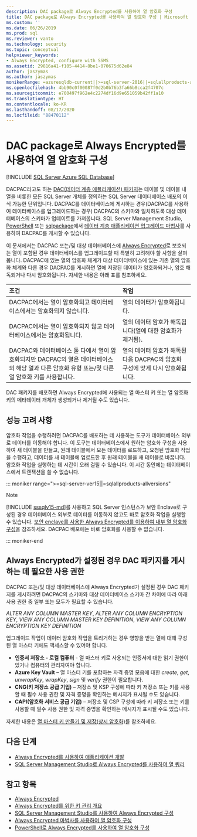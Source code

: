 ```yaml
---
description: DAC package로 Always Encrypted를 사용하여 열 암호화 구성
title: DAC package로 Always Encrypted를 사용하여 열 암호화 구성 | Microsoft Docs
ms.custom: ''
ms.date: 06/26/2019
ms.prod: sql
ms.reviewer: vanto
ms.technology: security
ms.topic: conceptual
helpviewer_keywords:
- Always Encrypted, configure with SSMS
ms.assetid: 29816a41-f105-4414-8be1-070675d62e84
author: jaszymas
ms.author: jaszymas
monikerRange: =azuresqldb-current||>=sql-server-2016||=sqlallproducts-allversions||>=sql-server-linux-2017||=azuresqldb-mi-current
ms.openlocfilehash: 4bb90c0f00087f0d2b0b76b3fa66b8cca2f4707c
ms.sourcegitcommit: e700497f962e4c2274df16d9e651059b42ff1a10
ms.translationtype: HT
ms.contentlocale: ko-KR
ms.lasthandoff: 08/17/2020
ms.locfileid: "88470112"
---
```

# <a name="configure-column-encryption-using-always-encrypted-with-a-dac-package"></a>DAC package로 Always Encrypted를 사용하여 열 암호화 구성 
[!INCLUDE [SQL Server Azure SQL Database](../../../includes/applies-to-version/sql-asdb.md)]

DACPAC라고도 하는 [DAC(데이터 계층 애플리케이션) 패키지](../../data-tier-applications/data-tier-applications.md)는 테이블 및 테이블 내 열을 비롯한 모든 SQL Server 개체를 정의하는 SQL Server 데이터베이스 배포의 이식 가능한 단위입니다. DACPAC를 데이터베이스에 게시하는 경우(DACPAC를 사용하여 데이터베이스를 업그레이드하는 경우) DACPAC의 스키마와 일치하도록 대상 데이터베이스의 스키마가 업데이트를 가져옵니다. SQL Server Management Studio, [PowerShell](../../data-tier-applications/upgrade-a-data-tier-application.md#UpgradeDACPowerShell) 또는 [sqlpackage](../../../tools/sqlpackage.md#publish-parameters-properties-and-sqlcmd-variables)에서 [데이터 계층 애플리케이션 업그레이드 마법사](../../data-tier-applications/upgrade-a-data-tier-application.md#UsingDACUpgradeWizard)를 사용하여 DACPAC를 게시할 수 있습니다.

이 문서에서는 DACPAC 또는/및 대상 데이터베이스에 [Always Encrypted](always-encrypted-database-engine.md)로 보호되는 열이 포함된 경우 데이터베이스를 업그레이드할 때 특별히 고려해야 할 사항을 살펴봅니다. DACPAC에 있는 열의 암호화 체계가 대상 데이터베이스에 있는 기존 열의 암호화 체계와 다른 경우 DACPAC를 게시하면 열에 저장된 데이터가 암호화되거나, 암호 해독되거나 다시 암호화됩니다. 자세한 내용은 아래 표를 참조하세요.

| 조건|작업|
|:---|:---|
|DACPAC에서는 열이 암호화되고 데이터베이스에서는 암호화되지 않습니다.| 열의 데이터가 암호화됩니다.|
|DACPAC에서는 열이 암호화되지 않고 데이터베이스에서는 암호화됩니다.| 열의 데이터 암호가 해독됩니다(열에 대한 암호화가 제거됨).|
| DACPAC와 데이터베이스 둘 다에서 열이 암호화되지만 DACPAC의 열은 데이터베이스의 해당 열과 다른 암호화 유형 또는/및 다른 열 암호화 키를 사용합니다.|열의 데이터 암호가 해독된 다음 DACPAC의 암호화 구성에 맞게 다시 암호화됩니다.|

DAC 패키지를 배포하면 Always Encrypted에 사용되는 열 마스터 키 또는 열 암호화 키의 메타데이터 개체가 생성되거나 제거될 수도 있습니다.

## <a name="performance-considerations"></a>성능 고려 사항
암호화 작업을 수행하려면 DACPAC를 배포하는 데 사용하는 도구가 데이터베이스 외부로 데이터를 이동해야 합니다. 이 도구는 데이터베이스에서 원하는 암호화 구성을 사용하여 새 테이블을 만들고, 원래 테이블에서 모든 데이터를 로드하고, 요청된 암호화 작업을 수행하고, 데이터를 새 테이블에 업로드한 후 원래 테이블을 새 테이블로 바꿉니다. 암호화 작업을 실행하는 데 시간이 오래 걸릴 수 있습니다. 이 시간 동안에는 데이터베이스에서 트랜잭션을 쓸 수 없습니다. 

::: moniker range=">=sql-server-ver15||=sqlallproducts-allversions"

> [!NOTE]
> [!INCLUDE [sssqlv15-md](../../../includes/sssqlv15-md.md)]를 사용하고 SQL Server 인스턴스가 보안 Enclave로 구성된 경우 데이터베이스 외부로 데이터를 이동하지 않고도 바로 암호화 작업을 실행할 수 있습니다. [보안 enclave를 사용한 Always Encrypted를 이용하여 내부 열 암호화 구성](always-encrypted-enclaves-configure-encryption.md)을 참조하세요. DACPAC 배포에는 바로 암호화를 사용할 수 없습니다.

::: moniker-end

## <a name="permissions-for-publishing-a-dac-package-if-always-encrypted-is-set-up"></a>Always Encrypted가 설정된 경우 DAC 패키지를 게시하는 데 필요한 사용 권한

DACPAC 또는/및 대상 데이터베이스에 Always Encrypted가 설정된 경우 DAC 패키지를 게시하려면 DACPAC의 스키마와 대상 데이터베이스 스키마 간 차이에 따라 아래 사용 권한 중 일부 또는 모두가 필요할 수 있습니다.

*ALTER ANY COLUMN MASTER KEY*, *ALTER ANY COLUMN ENCRYPTION KEY*, *VIEW ANY COLUMN MASTER KEY DEFINITION*, *VIEW ANY COLUMN ENCRYPTION KEY DEFINITION*

업그레이드 작업이 데이터 암호화 작업을 트리거하는 경우 영향을 받는 열에 대해 구성된 열 마스터 키에도 액세스할 수 있어야 합니다.

- **인증서 저장소 - 로컬 컴퓨터** - 열 마스터 키로 사용되는 인증서에 대한 읽기 권한이 있거나 컴퓨터의 관리자여야 합니다.
- **Azure Key Vault** – 열 마스터 키를 포함하는 자격 증명 모음에 대한 *create*, *get*, *unwrapKey*, *wrapKey*, *sign* 및 *verify* 권한이 필요합니다.
- **CNG(키 저장소 공급 기업)** – 저장소 및 KSP 구성에 따라 키 저장소 또는 키를 사용할 때 필수 사용 권한 및 자격 증명을 확인하는 메시지가 표시될 수도 있습니다.
- **CAPI(암호화 서비스 공급 기업)** – 저장소 및 CSP 구성에 따라 키 저장소 또는 키를 사용할 때 필수 사용 권한 및 자격 증명을 확인하는 메시지가 표시될 수도 있습니다.

자세한 내용은 [열 마스터 키 만들기 및 저장(상시 암호화)](../../../relational-databases/security/encryption/create-and-store-column-master-keys-always-encrypted.md)를 참조하세요. 

 
## <a name="next-steps"></a>다음 단계
- [Always Encrypted를 사용하여 애플리케이션 개발](always-encrypted-client-development.md)
- [SQL Server Management Studio로 Always Encrypted를 사용하여 열 쿼리](always-encrypted-query-columns-ssms.md)

## <a name="see-also"></a>참고 항목  
 - [Always Encrypted](../../../relational-databases/security/encryption/always-encrypted-database-engine.md)
 - [Always Encrypted를 위한 키 관리 개요](overview-of-key-management-for-always-encrypted.md) 
 - [SQL Server Management Studio를 사용하여 Always Encrypted 구성](configure-always-encrypted-using-sql-server-management-studio.md)
 - [Always Encrypted 마법사를 사용하여 열 암호화 구성](always-encrypted-wizard.md)
 - [PowerShell로 Always Encrypted를 사용하여 열 암호화 구성](configure-column-encryption-using-powershell.md)
 
